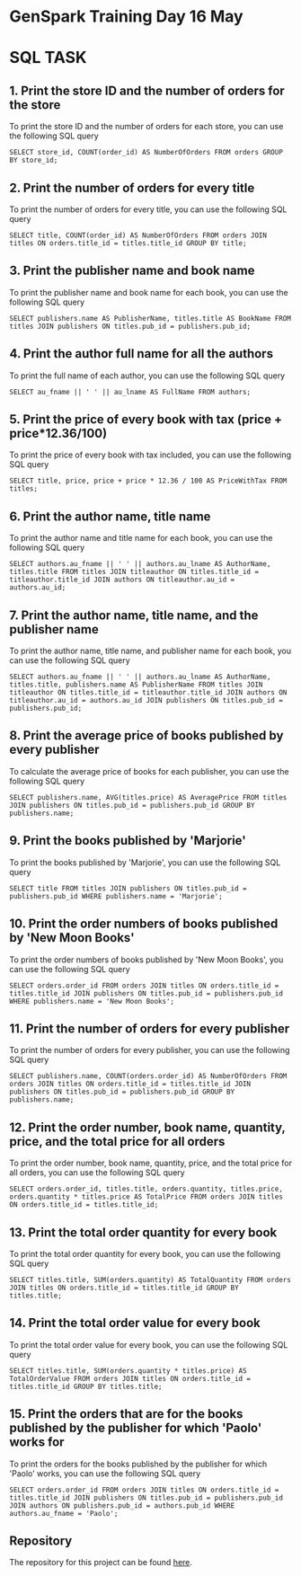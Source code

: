 # GenSpark Training Day 16 May

# SQL TASK

## 1. Print the store ID and the number of orders for the store

To print the store ID and the number of orders for each store, you can use the following SQL query

```
SELECT store_id, COUNT(order_id) AS NumberOfOrders FROM orders GROUP BY store_id;
```

## 2. Print the number of orders for every title

To print the number of orders for every title, you can use the following SQL query

```
SELECT title, COUNT(order_id) AS NumberOfOrders FROM orders JOIN titles ON orders.title_id = titles.title_id GROUP BY title;
```

## 3. Print the publisher name and book name

To print the publisher name and book name for each book, you can use the following SQL query

```
SELECT publishers.name AS PublisherName, titles.title AS BookName FROM titles JOIN publishers ON titles.pub_id = publishers.pub_id;
```

## 4. Print the author full name for all the authors

To print the full name of each author, you can use the following SQL query

```
SELECT au_fname || ' ' || au_lname AS FullName FROM authors;
```

## 5. Print the price of every book with tax (price + price*12.36/100)

To print the price of every book with tax included, you can use the following SQL query

```
SELECT title, price, price + price * 12.36 / 100 AS PriceWithTax FROM titles;
```

## 6. Print the author name, title name

To print the author name and title name for each book, you can use the following SQL query

```
SELECT authors.au_fname || ' ' || authors.au_lname AS AuthorName, titles.title FROM titles JOIN titleauthor ON titles.title_id = titleauthor.title_id JOIN authors ON titleauthor.au_id = authors.au_id;
```

## 7. Print the author name, title name, and the publisher name

To print the author name, title name, and publisher name for each book, you can use the following SQL query

```
SELECT authors.au_fname || ' ' || authors.au_lname AS AuthorName, titles.title, publishers.name AS PublisherName FROM titles JOIN titleauthor ON titles.title_id = titleauthor.title_id JOIN authors ON titleauthor.au_id = authors.au_id JOIN publishers ON titles.pub_id = publishers.pub_id;
```

## 8. Print the average price of books published by every publisher

To calculate the average price of books for each publisher, you can use the following SQL query

```
SELECT publishers.name, AVG(titles.price) AS AveragePrice FROM titles JOIN publishers ON titles.pub_id = publishers.pub_id GROUP BY publishers.name;
```

## 9. Print the books published by 'Marjorie'

To print the books published by 'Marjorie', you can use the following SQL query

```
SELECT title FROM titles JOIN publishers ON titles.pub_id = publishers.pub_id WHERE publishers.name = 'Marjorie';
```

## 10. Print the order numbers of books published by 'New Moon Books'

To print the order numbers of books published by 'New Moon Books', you can use the following SQL query

```
SELECT orders.order_id FROM orders JOIN titles ON orders.title_id = titles.title_id JOIN publishers ON titles.pub_id = publishers.pub_id WHERE publishers.name = 'New Moon Books';
```

## 11. Print the number of orders for every publisher

To print the number of orders for every publisher, you can use the following SQL query

```
SELECT publishers.name, COUNT(orders.order_id) AS NumberOfOrders FROM orders JOIN titles ON orders.title_id = titles.title_id JOIN publishers ON titles.pub_id = publishers.pub_id GROUP BY publishers.name;
```

## 12. Print the order number, book name, quantity, price, and the total price for all orders

To print the order number, book name, quantity, price, and the total price for all orders, you can use the following SQL query

```
SELECT orders.order_id, titles.title, orders.quantity, titles.price, orders.quantity * titles.price AS TotalPrice FROM orders JOIN titles ON orders.title_id = titles.title_id;
```

## 13. Print the total order quantity for every book

To print the total order quantity for every book, you can use the following SQL query

```
SELECT titles.title, SUM(orders.quantity) AS TotalQuantity FROM orders JOIN titles ON orders.title_id = titles.title_id GROUP BY titles.title;
```

## 14. Print the total order value for every book

To print the total order value for every book, you can use the following SQL query

```
SELECT titles.title, SUM(orders.quantity * titles.price) AS TotalOrderValue FROM orders JOIN titles ON orders.title_id = titles.title_id GROUP BY titles.title;
```

## 15. Print the orders that are for the books published by the publisher for which 'Paolo' works for

To print the orders for the books published by the publisher for which 'Paolo' works, you can use the following SQL query

```
SELECT orders.order_id FROM orders JOIN titles ON orders.title_id = titles.title_id JOIN publishers ON titles.pub_id = publishers.pub_id JOIN authors ON publishers.pub_id = authors.pub_id WHERE authors.au_fname = 'Paolo';
```

## Repository

The repository for this project can be found [here](https://github.com/gayat19/FSD09Apr2024).